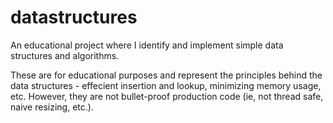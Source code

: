 # datastructures

An educational project where I identify and implement simple data structures and algorithms.  

These are for educational purposes and represent the principles behind the data structures - effecient insertion and lookup, minimizing memory usage, etc.  However, they are not bullet-proof production code (ie, not thread safe, naive resizing, etc.).
